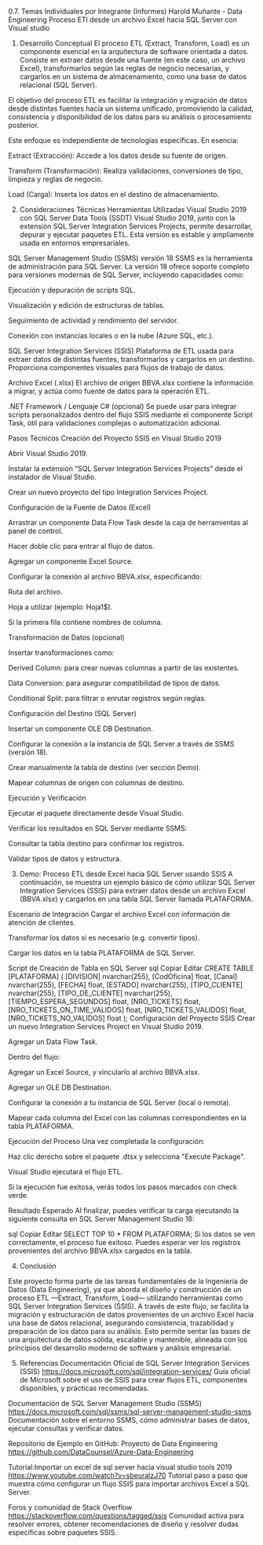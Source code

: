 0.7. Temas Individuales por Integrante (Informes)
Harold Muñante  - Data Engineering
Proceso ETl desde un archivo Excel hacia SQL Server con Visual studio
1. Desarrollo Conceptual
El proceso ETL (Extract, Transform, Load) es un componente esencial en la arquitectura de software orientada a datos. Consiste en extraer datos desde una fuente (en este caso, un archivo Excel), transformarlos según las reglas de negocio necesarias, y cargarlos en un sistema de almacenamiento, como una base de datos relacional (SQL Server).

El objetivo del proceso ETL es facilitar la integración y migración de datos desde distintas fuentes hacia un sistema unificado, promoviendo la calidad, consistencia y disponibilidad de los datos para su análisis o procesamiento posterior.

Este enfoque es independiente de tecnologías específicas. En esencia:

Extract (Extracción): Accede a los datos desde su fuente de origen.

Transform (Transformación): Realiza validaciones, conversiones de tipo, limpieza y reglas de negocio.

Load (Carga): Inserta los datos en el destino de almacenamiento.


2. Consideraciones Técnicas
Herramientas Utilizadas
Visual Studio 2019 con SQL Server Data Tools (SSDT)
Visual Studio 2019, junto con la extensión SQL Server Integration Services Projects, permite desarrollar, depurar y ejecutar paquetes ETL. Esta versión es estable y ampliamente usada en entornos empresariales.

SQL Server Management Studio (SSMS) versión 18
SSMS es la herramienta de administración para SQL Server. La versión 18 ofrece soporte completo para versiones modernas de SQL Server, incluyendo capacidades como:

Ejecución y depuración de scripts SQL.

Visualización y edición de estructuras de tablas.

Seguimiento de actividad y rendimiento del servidor.

Conexión con instancias locales o en la nube (Azure SQL, etc.).

SQL Server Integration Services (SSIS)
Plataforma de ETL usada para extraer datos de distintas fuentes, transformarlos y cargarlos en un destino. Proporciona componentes visuales para flujos de trabajo de datos.

Archivo Excel (.xlsx)
El archivo de origen BBVA.xlsx contiene la información a migrar, y actúa como fuente de datos para la operación ETL.

.NET Framework / Lenguaje C# (opcional)
Se puede usar para integrar scripts personalizados dentro del flujo SSIS mediante el componente Script Task, útil para validaciones complejas o automatización adicional.

Pasos Técnicos
Creación del Proyecto SSIS en Visual Studio 2019

Abrir Visual Studio 2019.

Instalar la extensión “SQL Server Integration Services Projects” desde el instalador de Visual Studio.

Crear un nuevo proyecto del tipo Integration Services Project.

Configuración de la Fuente de Datos (Excel)

Arrastrar un componente Data Flow Task desde la caja de herramientas al panel de control.

Hacer doble clic para entrar al flujo de datos.

Agregar un componente Excel Source.

Configurar la conexión al archivo BBVA.xlsx, especificando:

Ruta del archivo.

Hoja a utilizar (ejemplo: Hoja1$).

Si la primera fila contiene nombres de columna.

Transformación de Datos (opcional)

Insertar transformaciones como:

Derived Column: para crear nuevas columnas a partir de las existentes.

Data Conversion: para asegurar compatibilidad de tipos de datos.

Conditional Split: para filtrar o enrutar registros según reglas.

Configuración del Destino (SQL Server)

Insertar un componente OLE DB Destination.

Configurar la conexión a la instancia de SQL Server a través de SSMS (versión 18).

Crear manualmente la tabla de destino (ver sección Demo).

Mapear columnas de origen con columnas de destino.

Ejecución y Verificación

Ejecutar el paquete directamente desde Visual Studio.

Verificar los resultados en SQL Server mediante SSMS:

Consultar la tabla destino para confirmar los registros.

Validar tipos de datos y estructura.


3. Demo: Proceso ETL desde Excel hacia SQL Server usando SSIS
A continuación, se muestra un ejemplo básico de cómo utilizar SQL Server Integration Services (SSIS) para extraer datos desde un archivo Excel (BBVA.xlsx) y cargarlos en una tabla SQL Server llamada PLATAFORMA.

Escenario de Integración
Cargar el archivo Excel con información de atención de clientes.

Transformar los datos si es necesario (e.g. convertir tipos).

Cargar los datos en la tabla PLATAFORMA de SQL Server.

Script de Creación de Tabla en SQL Server
sql
Copiar
Editar
CREATE TABLE [PLATAFORMA] (
    [DIVISION] nvarchar(255),
    [CodOficina] float,
    [Canal] nvarchar(255),
    [FECHA] float,
    [ESTADO] nvarchar(255),
    [TIPO_CLIENTE] nvarchar(255),
    [TIPO_DE_CLIENTE] nvarchar(255),
    [TIEMPO_ESPERA_SEGUNDOS] float,
    [NRO_TICKETS] float,
    [NRO_TICKETS_ON_TIME_VALIDOS] float,
    [NRO_TICKETS_VALIDOS] float,
    [NRO_TICKETS_NO_VALIDOS] float
);
Configuración del Proyecto SSIS
Crear un nuevo Integration Services Project en Visual Studio 2019.

Agregar un Data Flow Task.

Dentro del flujo:

Agregar un Excel Source, y vincularlo al archivo BBVA.xlsx.

Agregar un OLE DB Destination.

Configurar la conexión a tu instancia de SQL Server (local o remota).

Mapear cada columna del Excel con las columnas correspondientes en la tabla PLATAFORMA.

Ejecución del Proceso
Una vez completada la configuración:

Haz clic derecho sobre el paquete .dtsx y selecciona "Execute Package".

Visual Studio ejecutará el flujo ETL.

Si la ejecución fue exitosa, verás todos los pasos marcados con check verde.

Resultado Esperado
Al finalizar, puedes verificar la carga ejecutando la siguiente consulta en SQL Server Management Studio 18:

sql
Copiar
Editar
SELECT TOP 10 * FROM PLATAFORMA;
Si los datos se ven correctamente, el proceso fue exitoso. Puedes esperar ver los registros provenientes del archivo BBVA.xlsx cargados en la tabla.


4. Conclusión

Este proyecto forma parte de las tareas fundamentales de la Ingeniería de Datos (Data Engineering), ya que aborda el diseño y construcción de un proceso ETL —Extract, Transform, Load— utilizando herramientas como SQL Server Integration Services (SSIS). A través de este flujo, se facilita la migración y estructuración de datos provenientes de un archivo Excel hacia una base de datos relacional, asegurando consistencia, trazabilidad y preparación de los datos para su análisis. Esto permite sentar las bases de una arquitectura de datos sólida, escalable y mantenible, alineada con los principios del desarrollo moderno de software y análisis empresarial.

5. Referencias
Documentación Oficial de SQL Server Integration Services (SSIS)
https://docs.microsoft.com/sql/integration-services/
Guía oficial de Microsoft sobre el uso de SSIS para crear flujos ETL, componentes disponibles, y prácticas recomendadas.

Documentación de SQL Server Management Studio (SSMS)
https://docs.microsoft.com/sql/ssms/sql-server-management-studio-ssms
Documentación sobre el entorno SSMS, cómo administrar bases de datos, ejecutar consultas y verificar datos.


Repositorio de Ejemplo en GitHub: Proyecto de Data Engineering
https://github.com/DataCounsel/Azure-Data-Engineering


Tutorial:Importar un excel de sql server hacia visual studio tools 2019
https://www.youtube.com/watch?v=sbeuralzJ70
Tutorial paso a paso que muestra cómo configurar un flujo SSIS para importar archivos Excel a SQL Server.

Foros y comunidad de Stack Overflow
https://stackoverflow.com/questions/tagged/ssis
Comunidad activa para resolver errores, obtener recomendaciones de diseño y resolver dudas específicas sobre paquetes SSIS.

